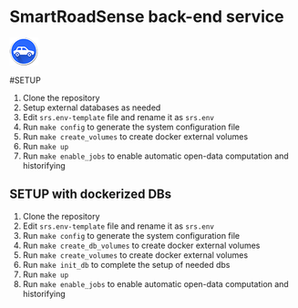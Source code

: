# SmartRoadSense back-end service

![SmartRoadSense logo](docs/media/logo-small.png)

#SETUP
1. Clone the repository
2. Setup external databases as needed
3. Edit `srs.env-template` file and rename it as `srs.env`
4. Run `make config` to generate the system configuration file
5. Run `make create_volumes` to create docker external volumes
6. Run `make up`
7. Run `make enable_jobs` to enable automatic open-data computation and historifying


## SETUP with dockerized DBs
1. Clone the repository
2. Edit `srs.env-template` file and rename it as `srs.env`
3. Run `make config` to generate the system configuration file
4. Run `make create_db_volumes` to create docker external volumes
5. Run `make create_volumes` to create docker external volumes
6. Run `make init_db` to complete the setup of needed dbs
7. Run `make up`
8. Run `make enable_jobs` to enable automatic open-data computation and historifying
